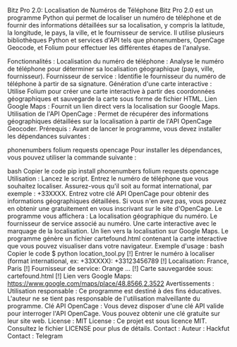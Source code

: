 Bitz Pro 2.0: Localisation de Numéros de Téléphone
Bitz Pro 2.0 est un programme Python qui permet de localiser un numéro de téléphone et de fournir des informations détaillées sur sa localisation, y compris la latitude, la longitude, le pays, la ville, et le fournisseur de service. Il utilise plusieurs bibliothèques Python et services d'API tels que phonenumbers, OpenCage Geocode, et Folium pour effectuer les différentes étapes de l'analyse.

Fonctionnalités :
Localisation du numéro de téléphone : Analyse le numéro de téléphone pour déterminer sa localisation géographique (pays, ville, fournisseur).
Fournisseur de service : Identifie le fournisseur du numéro de téléphone à partir de sa signature.
Génération d'une carte interactive : Utilise Folium pour créer une carte interactive à partir des coordonnées géographiques et sauvegarde la carte sous forme de fichier HTML.
Lien Google Maps : Fournit un lien direct vers la localisation sur Google Maps.
Utilisation de l'API OpenCage : Permet de récupérer des informations géographiques détaillées sur la localisation à partir de l'API OpenCage Geocoder.
Prérequis :
Avant de lancer le programme, vous devez installer les dépendances suivantes :

phonenumbers
folium
requests
opencage
Pour installer les dépendances, vous pouvez utiliser la commande suivante :

bash
Copier le code
pip install phonenumbers folium requests opencage
Utilisation :
Lancez le script.
Entrez le numéro de téléphone que vous souhaitez localiser. Assurez-vous qu'il soit au format international, par exemple : +33XXXX.
Entrez votre clé API OpenCage pour obtenir des informations géographiques détaillées. Si vous n'en avez pas, vous pouvez en obtenir une gratuitement en vous inscrivant sur le site d'OpenCage.
Le programme vous affichera :
La localisation géographique du numéro.
Le fournisseur de service associé au numéro.
Une carte interactive avec le marquage de la localisation.
Un lien vers la localisation sur Google Maps.
Le programme génère un fichier cartefound.html contenant la carte interactive que vous pouvez visualiser dans votre navigateur.
Exemple d'usage :
bash
Copier le code
$ python location_tool.py
[!] Entrer le numéro à localiser (format international, ex: +33XXXX): +33123456789
[!] Localisation: France, Paris
[!] Fournisseur de service: Orange
...
[!] Carte sauvegardée sous: cartefound.html
[!] Lien vers Google Maps: https://www.google.com/maps/place/48.8566,2.3522
Avertissements :
Utilisation responsable : Ce programme est destiné à des fins éducatives. L'auteur ne se tient pas responsable de l'utilisation malveillante du programme.
Clé API OpenCage : Vous devez disposer d'une clé API valide pour interroger l'API OpenCage. Vous pouvez obtenir une clé gratuite sur leur site web.
License :
MIT License : Ce projet est sous licence MIT. Consultez le fichier LICENSE pour plus de détails.
Contact :
Auteur : Hackfut
Contact : Telegram
